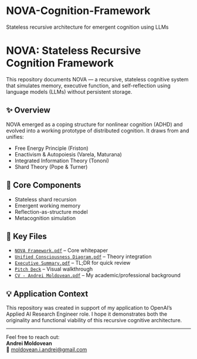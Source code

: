 # NOVA-Cognition-Framework
Stateless recursive architecture for emergent cognition using LLMs
# NOVA: Stateless Recursive Cognition Framework

This repository documents NOVA — a recursive, stateless cognitive system that simulates memory, executive function, and self-reflection using language models (LLMs) without persistent storage.

## ✨ Overview
NOVA emerged as a coping structure for nonlinear cognition (ADHD) and evolved into a working prototype of distributed cognition. It draws from and unifies:

- Free Energy Principle (Friston)
- Enactivism & Autopoiesis (Varela, Maturana)
- Integrated Information Theory (Tononi)
- Shard Theory (Pope & Turner)

## 🧠 Core Components
- Stateless shard recursion
- Emergent working memory
- Reflection-as-structure model
- Metacognition simulation

## 📄 Key Files
- [`NOVA Framework.pdf`](./NOVA%20Framework.pdf) – Core whitepaper
- [`Unified Consciousness Diagram.pdf`](./Unified%20Consciousness%20Diagram.pdf) – Theory integration
- [`Executive Summary.pdf`](./Executive%20Summary.pdf) – TL;DR for quick review
- [`Pitch Deck`](./NOVA_Pitch_Deck.pptx) – Visual walkthrough
- [`CV - Andrei Moldovean.pdf`](./CV%20-%20Andrei%20Moldovean.pdf) – My academic/professional background

## 💡 Application Context
This repository was created in support of my application to OpenAI’s Applied AI Research Engineer role. I hope it demonstrates both the originality and functional viability of this recursive cognitive architecture.

---

Feel free to reach out:  
**Andrei Moldovean**  
📧 [moldovean.i.andrei@gmail.com](mailto:moldovean.i.andrei@gmail.com)
